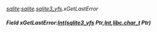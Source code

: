 _[sqlite](../../modules/sqlite/sqlite-module.md):[sqlite](../../modules/sqlite/sqlite-module.md).[sqlite3\_vfs](../../modules/sqlite/sqlite-sqlite3_vfs.md).xGetLastError_
##### Field xGetLastError:[Int](../../modules/wonkey/wonkey-types-int.md)([sqlite3_vfs](../../modules/sqlite/sqlite-sqlite3_vfs.md) Ptr,[Int](../../modules/wonkey/wonkey-types-int.md),[libc.char_t](../../modules/libc/libc-char_t.md) Ptr)
